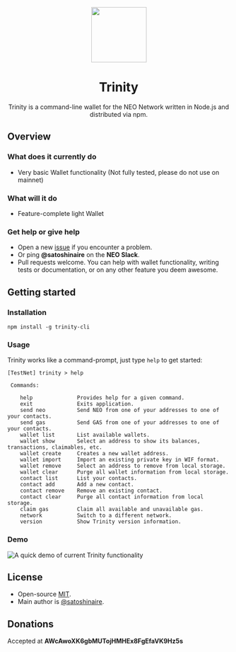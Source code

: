 <p align="center">
  <img
    src="https://user-images.githubusercontent.com/30309816/31295829-c8d25310-ab2b-11e7-8885-fb335d0c3baf.png"
    width="125px;">
</p>

<h1 align="center">Trinity</h1>

<p align="center">
  Trinity is a command-line wallet for the NEO Network written in Node.js and distributed via npm.
</p>

## Overview

### What does it currently do

- Very basic Wallet functionality (Not fully tested, please do not use on mainnet)

### What will it do

- Feature-complete light Wallet

### Get help or give help

- Open a new [issue](https://github.com/Satoshinaire/trinity-cli/issues/new) if you encounter a problem.
- Or ping **@satoshinaire** on the **NEO Slack**.
- Pull requests welcome. You can help with wallet functionality, writing tests or documentation, or on any other feature you deem awesome.

## Getting started

### Installation

```
npm install -g trinity-cli
```

### Usage

Trinity works like a command-prompt, just type `help` to get started:

```
[TestNet] trinity > help

 Commands:

    help              Provides help for a given command.
    exit              Exits application.
    send neo          Send NEO from one of your addresses to one of your contacts.
    send gas          Send GAS from one of your addresses to one of your contacts.
    wallet list       List available wallets.
    wallet show       Select an address to show its balances, transactions, claimables, etc.
    wallet create     Creates a new wallet address.
    wallet import     Import an existing private key in WIF format.
    wallet remove     Select an address to remove from local storage.
    wallet clear      Purge all wallet information from local storage.
    contact list      List your contacts.
    contact add       Add a new contact.
    contact remove    Remove an existing contact.
    contact clear     Purge all contact information from local storage.
    claim gas         Claim all available and unavailable gas.
    network           Switch to a different network.
    version           Show Trinity version information.
```

### Demo

![A quick demo of current Trinity functionality](https://user-images.githubusercontent.com/30309816/32032525-6c077db8-ba53-11e7-8646-b89fbabecf0b.gif)

## License

- Open-source [MIT](https://github.com/Satoshinaire/trinity-cli/blob/master/LICENSE.md).
- Main author is [@satoshinaire](https://github.com/satoshinaire).

## Donations

Accepted at __AWcAwoXK6gbMUTojHMHEx8FgEfaVK9Hz5s__
